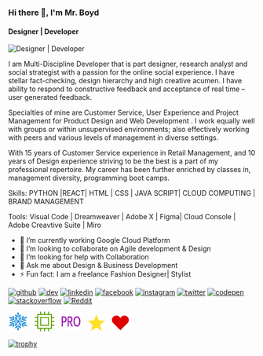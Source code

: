 ### Hi there 👋, I'm Mr. Boyd 
#### Designer | Developer 
![Designer | Developer ](https://pbs.twimg.com/profile_banners/298446284/1637887148/1500x500)

I am Multi-Discipline Developer that is part designer, research analyst and social strategist with a passion for the online social experience. I have stellar fact-checking, design hierarchy and high creative acumen. I have ability to respond to constructive feedback and acceptance of real time – user generated feedback.

Specialties of mine are Customer Service, User Experience and Project Management for Product Design and Web Development . I work equally well with groups or within unsupervised environments; also effectively working with peers and various levels of management in diverse settings.

With 15 years of Customer Service experience in Retail Management, and 10 years of Design experience striving to be the best is a part of my professional repertoire. My career has been further enriched by classes in, management diversity, programming boot camps.

Skills: PYTHON |REACT| HTML | CSS | JAVA SCRIPT| CLOUD COMPUTING | BRAND MANAGEMENT 

Tools: Visual Code | Dreamweaver | Adobe X | Figma| Cloud Console | Adobe Creavtive Suite | Miro 

- 🌱 I’m currently working Google Cloud Platform  
- 👯 I’m looking to collaborate on Agile development & Design 
- 🤔 I’m looking for help with Collaboration  
- 💬 Ask me about Design & Business Development 
- ⚡ Fun fact: I am a freelance Fashion Designer| Stylist


[<img src='https://cdn.jsdelivr.net/npm/simple-icons@3.0.1/icons/github.svg' alt='github' height='40'>](https://github.com/Boyd-Sapeur)  [<img src='https://cdn.jsdelivr.net/npm/simple-icons@3.0.1/icons/dev-dot-to.svg' alt='dev' height='40'>](https://dev.to/boyd_sapeur)  [<img src='https://cdn.jsdelivr.net/npm/simple-icons@3.0.1/icons/linkedin.svg' alt='linkedin' height='40'>](https://www.linkedin.com/in/mrboydaaa/)  [<img src='https://cdn.jsdelivr.net/npm/simple-icons@3.0.1/icons/facebook.svg' alt='facebook' height='40'>](https://www.facebook.com/MrBoydKnows)  [<img src='https://cdn.jsdelivr.net/npm/simple-icons@3.0.1/icons/instagram.svg' alt='instagram' height='40'>](https://www.instagram.com/boyd_sapeur/)  [<img src='https://cdn.jsdelivr.net/npm/simple-icons@3.0.1/icons/twitter.svg' alt='twitter' height='40'>](https://twitter.com/boyd_sapeur)  [<img src='https://cdn.jsdelivr.net/npm/simple-icons@3.0.1/icons/codepen.svg' alt='codepen' height='40'>](https://codepen.io/boyd-sapeur)  [<img src='https://cdn.jsdelivr.net/npm/simple-icons@3.0.1/icons/stackoverflow.svg' alt='stackoverflow' height='40'>](https://stackoverflow.com/users/15100230)  [<img src='https://cdn.jsdelivr.net/npm/simple-icons@3.0.1/icons/reddit.svg' alt='Reddit' height='40'>](https://www.reddit.com/user/MrBoydKnows)  

<a href='https://archiveprogram.github.com/'><img src='https://raw.githubusercontent.com/acervenky/animated-github-badges/master/assets/acbadge.gif' width='40' height='40'></a> <a href='https://docs.github.com/en/developers'><img src='https://raw.githubusercontent.com/acervenky/animated-github-badges/master/assets/devbadge.gif' width='40' height='40'></a> <a href='https://github.com/pricing'><img src='https://raw.githubusercontent.com/acervenky/animated-github-badges/master/assets/pro.gif' width='40' height='40'></a> <a href='https://stars.github.com/'><img src='https://raw.githubusercontent.com/acervenky/animated-github-badges/master/assets/starbadge.gif' width='35' height='35'></a> <a href='https://docs.github.com/en/github/supporting-the-open-source-community-with-github-sponsors'><img src='https://raw.githubusercontent.com/acervenky/animated-github-badges/master/assets/sponsorbadge.gif' width='35' height='35'></a> 

[![trophy](https://github-profile-trophy.vercel.app/?username=Boyd-Sapeur)](https://github.com/ryo-ma/github-profile-trophy)
























